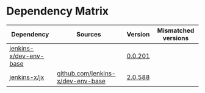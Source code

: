 # Dependency Matrix

Dependency | Sources | Version | Mismatched versions
---------- | ------- | ------- | -------------------
[jenkins-x/dev-env-base](https://github.com/jenkins-x/dev-env-base) |  | [0.0.201](https://github.com/jenkins-x/dev-env-base/releases/tag/v0.0.201) | 
[jenkins-x/jx](https://github.com/jenkins-x/jx) | [github.com/jenkins-x/dev-env-base](https://github.com/jenkins-x/dev-env-base) | [2.0.588](https://github.com/jenkins-x/jx/releases/tag/v2.0.588) | 
